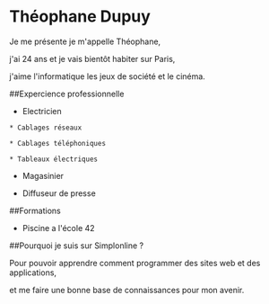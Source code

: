 # Théophane Dupuy

Je me présente je m'appelle Théophane,

j'ai 24 ans et je vais bientôt habiter sur Paris,

j'aime l'informatique les jeux de société et le cinéma.


##Expercience professionnelle

* Electricien

 `* Cablages réseaux`
 
 `* Cablages téléphoniques`
 
 `* Tableaux électriques`

* Magasinier

* Diffuseur de presse


##Formations

* Piscine a l'école 42


##Pourquoi je suis sur Simplonline ?

Pour pouvoir apprendre comment programmer des sites web et des applications,

et me faire une bonne base de connaissances pour mon avenir.